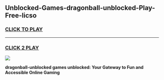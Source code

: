 
## Unblocked-Games-dragonball-unblocked-Play-Free-licso
<h3>
<a href="https://premium76.site?title=dragonball-unblocked&ref=21A">CLICK TO PLAY</a></h3>
<hr>

<h3>
<a href="https://premium76.site?title=dragonball-unblocked&ref=21A">CLICK 2 PLAY</a>
  
</h3>

<a href="https://premium76.site?title=dragonball-unblocked&ref=21A"><img src="https://clearcache.store/games.png"></a>


**dragonball-unblocked games unblocked: Your Gateway to Fun and Accessible Online Gaming**
